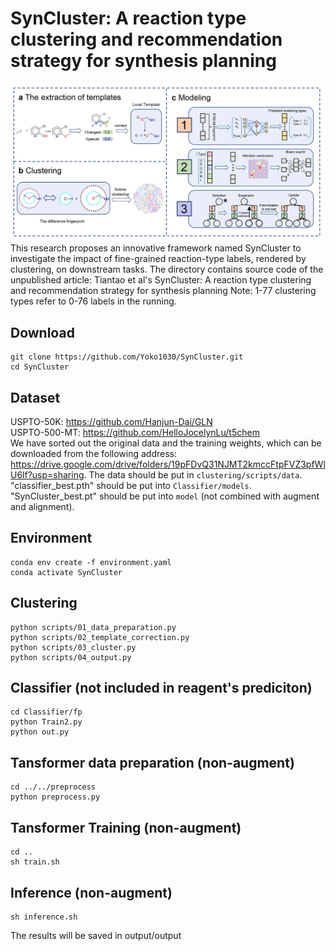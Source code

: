 # SynCluster: A reaction type clustering and recommendation strategy for synthesis planning
![pipline](SynCluster.jpg) 
This research proposes an innovative framework named SynCluster to investigate the impact of fine-grained reaction-type labels, rendered by clustering, on downstream tasks.
The directory contains source code of the unpublished article:
Tiantao et al's SynCluster: A reaction type clustering and recommendation strategy for synthesis planning
Note: 1-77 clustering types refer to 0-76 labels in the running.

## Download
```
git clone https://github.com/Yoko1030/SynCluster.git
cd SynCluster
```

## Dataset
USPTO-50K: https://github.com/Hanjun-Dai/GLN <br>
USPTO-500-MT: https://github.com/HelloJocelynLu/t5chem <br>
We have sorted out the original data and the training weights, which can be downloaded from the following address: https://drive.google.com/drive/folders/19pFDvQ31NJMT2kmccFtpFVZ3pfWlU6lf?usp=sharing. 
The data should be put in `clustering/scripts/data`. 
"classifier_best.pth" should be put into `Classifier/models`.
"SynCluster_best.pt" should be put into `model` (not combined with augment and alignment).

## Environment

```
conda env create -f environment.yaml
conda activate SynCluster
```

## Clustering
```
python scripts/01_data_preparation.py
python scripts/02_template_correction.py
python scripts/03_cluster.py
python scripts/04_output.py
```
## Classifier (not included in reagent's prediciton)
```
cd Classifier/fp
python Train2.py
python out.py
```
## Tansformer data preparation (non-augment)
```
cd ../../preprocess
python preprocess.py
```
## Tansformer Training (non-augment)
```
cd ..
sh train.sh
```
## Inference (non-augment)
```
sh inference.sh
```
The results will be saved in output/output
